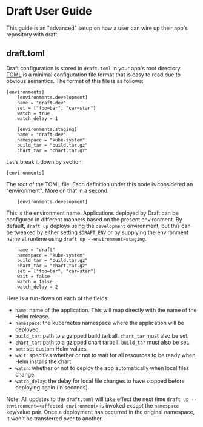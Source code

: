 # Draft User Guide

This guide is an "advanced" setup on how a user can wire up their app's repository with draft.

## draft.toml

Draft configuration is stored in `draft.toml` in your app's root directory. [TOML][] is a minimal
configuration file format that is easy to read due to obvious semantics. The format of this file is
as follows:

```
[environments]
    [environments.development]
    name = "draft-dev"
    set = ["foo=bar", "car=star"]
    watch = true
    watch_delay = 1

    [environments.staging]
    name = "draft-dev"
    namespace = "kube-system"
    build_tar = "build.tar.gz"
    chart_tar = "chart.tar.gz"
```

Let's break it down by section:

```
[environments]
```

The root of the TOML file. Each definition under this node is considered an "environment". More on
that in a second.

```
    [environments.development]
```

This is the environment name. Applications deployed by Draft can be configured in different manners
based on the present environment. By default, `draft up` deploys using the `development` environment,
but this can be tweaked by either setting `$DRAFT_ENV` or by supplying the environment name at
runtime using `draft up --environment=staging`.

```
    name = "draft"
    namespace = "kube-system"
    build_tar = "build.tar.gz"
    chart_tar = "chart.tar.gz"
    set = ["foo=bar", "car=star"]
    wait = false
    watch = false
    watch_delay = 2
```

Here is a run-down on each of the fields:

 - `name`: name of the application. This will map directly with the name of the Helm release.
 - `namespace`: the kubernetes namespace where the application will be deployed.
 - `build_tar`: path to a gzipped build tarball. `chart_tar` must also be set.
 - `chart_tar`: path to a gzipped chart tarball. `build_tar` must also be set.
 - `set`: set custom Helm values.
 - `wait`: specifies whether or not to wait for all resources to be ready when Helm installs the chart.
 - `watch`: whether or not to deploy the app automatically when local files change.
 - `watch_delay`: the delay for local file changes to have stopped before deploying again (in seconds).

Note: All updates to the `draft.toml` will take effect the next time `draft up --environment=<affected environment>` is invoked _except_ the `namespace` key/value pair. Once a deployment has occurred in the original namespace, it won't be transferred over to another.


[toml]: https://github.com/toml-lang/toml
